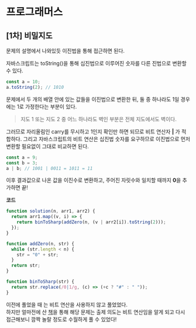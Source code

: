 # 프로그래머스

## [1차] 비밀지도

문제의 설명에서 나와있듯 이진법을 통해 접근하면 된다.

자바스크립트는 toString()을 통해 십진법으로 이루어진 숫자를 다른 진법으로 변환할 수 있다.

```javascript
const a = 10;
a.toString(2); // 1010
```

문제에서 두 개의 배열 안에 있는 값들을 이진법으로 변환한 뒤, 둘 중 하나라도 1일 경우에는 1로 가정한다는 부분이 있다.

> 지도 1 또는 지도 2 중 어느 하나라도 벽인 부분은 전체 지도에서도 벽이다.

그러므로 자리올림인 carry를 무시하고 1인지 확인만 하면 되므로 비트 연산자 **|** 가 적합하다.
그리고 자바스크립트의 비트 연산은 십진법 숫자를 요구하므로 이진법으로 먼저 변환할 필요없이 그대로 비교하면 된다.

```javascript
const a = 9;
const b = 3;
a | b; // 1001 | 0011 = 1011 = 11
```

이후 결과값으로 나온 값을 이진수로 변환하고, 주어진 자릿수와 일치할 때까지 **0**을 추가하면 끝!

**코드**

```javascript
function solution(n, arr1, arr2) {
  return arr1.map((v, i) => {
    return binToSharp(addZero(n, (v | arr2[i]).toString(2)));
  });
}

function addZero(n, str) {
  while (str.length < n) {
    str = "0" + str;
  }
  return str;
}

function binToSharp(str) {
  return str.replace(/0|1/g, (c) => (+c ? "#" : " "));
}
```

이전에 풀었을 때 는 비트 연산을 사용하지 않고 풀었었다.  
하지만 얼마전에 산 [책](https://www.google.com/search?q=%ED%8C%8C%EC%9D%B4%EC%8D%AC+%EC%95%8C%EA%B3%A0%EB%A6%AC%EC%A6%98+%EC%9D%B8%ED%84%B0%EB%B7%B0&oq=%ED%8C%8C%EC%9D%B4%EC%8D%AC+%EC%95%8D&aqs=chrome.2.69i57j0l7.2898j0j7&sourceid=chrome&ie=UTF-8)을 통해 해당 문제는 출제 의도는 비트 연산임을 알게 되고 다시 접근해보니 깜짝 놀랄 정도로 수월하게 풀 수 있었다!
